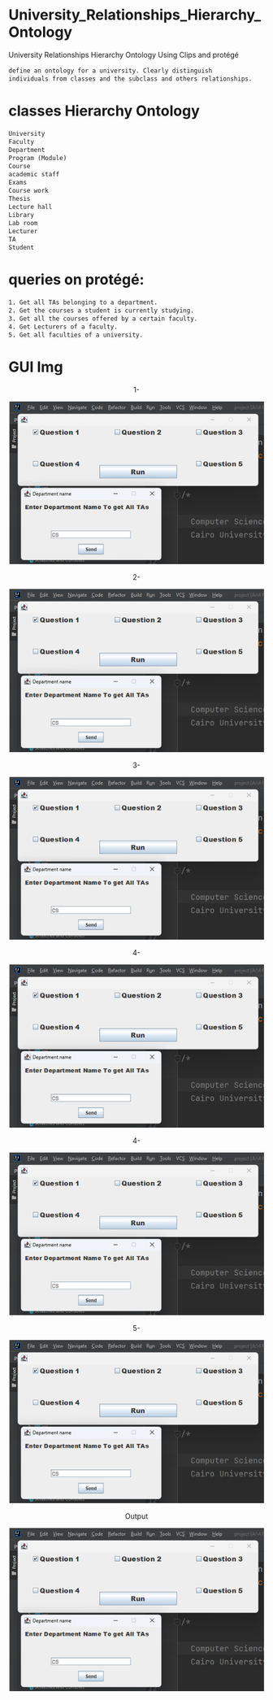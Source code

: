 # University_Relationships_Hierarchy_Ontology
 University Relationships Hierarchy Ontology Using Clips and protégé
    
    define an ontology for a university. Clearly distinguish
    individuals from classes and the subclass and others relationships.

# classes Hierarchy Ontology
    University
    Faculty
    Department
    Program (Module)
    Course
    academic staff
    Exams
    Course work
    Thesis
    Lecture hall
    Library
    Lab room
    Lecturer
    TA
    Student

# queries on protégé:
    1. Get all TAs belonging to a department.
    2. Get the courses a student is currently studying.
    3. Get all the courses offered by a certain faculty.
    4. Get Lecturers of a faculty.
    5. Get all faculties of a university.
    
 # GUI Img
<div id="header" align="center">
 <p>1-</p>
  <img src="https://github.com/AhmedSayed117/University_Relationships_Hierarchy_Ontology/blob/main/Gui%20img/1.png?raw=true"/>
</div>

<div id="header" align="center">
  <p>2-</p>
  <img src="https://github.com/AhmedSayed117/University_Relationships_Hierarchy_Ontology/blob/main/Gui%20img/1.png?raw=true"/>
</div>

<div id="header" align="center">
  <p>3-</p>
  <img src="https://github.com/AhmedSayed117/University_Relationships_Hierarchy_Ontology/blob/main/Gui%20img/1.png?raw=true"/>
</div>

<div id="header" align="center">
  <p>4-</p>
  <img src="https://github.com/AhmedSayed117/University_Relationships_Hierarchy_Ontology/blob/main/Gui%20img/1.png?raw=true"/>
</div>

<div id="header" align="center">
  <p>4-</p>
  <img src="https://github.com/AhmedSayed117/University_Relationships_Hierarchy_Ontology/blob/main/Gui%20img/1.png?raw=true"/>
</div>

<div id="header" align="center">
  <p>5-</p>
  <img src="https://github.com/AhmedSayed117/University_Relationships_Hierarchy_Ontology/blob/main/Gui%20img/1.png?raw=true"/>
</div>

<div id="header" align="center">
  <p>Output</p>
  <img src="https://github.com/AhmedSayed117/University_Relationships_Hierarchy_Ontology/blob/main/Gui%20img/1.png?raw=true"/>
</div>
